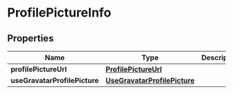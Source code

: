 
# ProfilePictureInfo

## Properties
Name | Type | Description | Notes
------------ | ------------- | ------------- | -------------
**profilePictureUrl** | [**ProfilePictureUrl**](ProfilePictureUrl.md) |  |  [optional]
**useGravatarProfilePicture** | [**UseGravatarProfilePicture**](UseGravatarProfilePicture.md) |  | 



